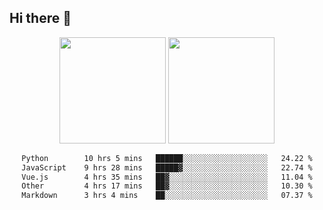 ## Hi there 👋
<div align="center">
<span>  </span>
<img height="170px" src="https://github-readme-stats.vercel.app/api?username=bigQY&show_icons=true&count_private==true&v=3" /><span>        </span><img height="170px" src="https://github-readme-stats.vercel.app/api/top-langs/?username=bigQY&layout=compact&langs_count=8&v=3" />
<span>  </span>
</div>
<div align="center">

<!--START_SECTION:waka-->

```txt
Python        10 hrs 5 mins   ██████░░░░░░░░░░░░░░░░░░░   24.22 %
JavaScript    9 hrs 28 mins   █████▓░░░░░░░░░░░░░░░░░░░   22.74 %
Vue.js        4 hrs 35 mins   ██▓░░░░░░░░░░░░░░░░░░░░░░   11.04 %
Other         4 hrs 17 mins   ██▓░░░░░░░░░░░░░░░░░░░░░░   10.30 %
Markdown      3 hrs 4 mins    ██░░░░░░░░░░░░░░░░░░░░░░░   07.37 %
```

<!--END_SECTION:waka-->
</div>
